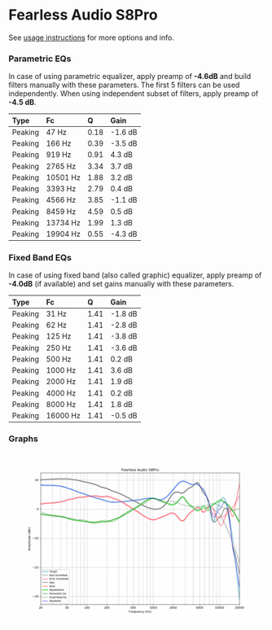 # Fearless Audio S8Pro
See [usage instructions](https://github.com/jaakkopasanen/AutoEq#usage) for more options and info.

### Parametric EQs
In case of using parametric equalizer, apply preamp of **-4.6dB** and build filters manually
with these parameters. The first 5 filters can be used independently.
When using independent subset of filters, apply preamp of **-4.5 dB**.

| Type    | Fc       |    Q | Gain    |
|:--------|:---------|:-----|:--------|
| Peaking | 47 Hz    | 0.18 | -1.6 dB |
| Peaking | 166 Hz   | 0.39 | -3.5 dB |
| Peaking | 919 Hz   | 0.91 | 4.3 dB  |
| Peaking | 2765 Hz  | 3.34 | 3.7 dB  |
| Peaking | 10501 Hz | 1.88 | 3.2 dB  |
| Peaking | 3393 Hz  | 2.79 | 0.4 dB  |
| Peaking | 4566 Hz  | 3.85 | -1.1 dB |
| Peaking | 8459 Hz  | 4.59 | 0.5 dB  |
| Peaking | 13734 Hz | 1.99 | 1.3 dB  |
| Peaking | 19904 Hz | 0.55 | -4.3 dB |

### Fixed Band EQs
In case of using fixed band (also called graphic) equalizer, apply preamp of **-4.0dB**
(if available) and set gains manually with these parameters.

| Type    | Fc       |    Q | Gain    |
|:--------|:---------|:-----|:--------|
| Peaking | 31 Hz    | 1.41 | -1.8 dB |
| Peaking | 62 Hz    | 1.41 | -2.8 dB |
| Peaking | 125 Hz   | 1.41 | -3.8 dB |
| Peaking | 250 Hz   | 1.41 | -3.6 dB |
| Peaking | 500 Hz   | 1.41 | 0.2 dB  |
| Peaking | 1000 Hz  | 1.41 | 3.6 dB  |
| Peaking | 2000 Hz  | 1.41 | 1.9 dB  |
| Peaking | 4000 Hz  | 1.41 | 0.2 dB  |
| Peaking | 8000 Hz  | 1.41 | 1.8 dB  |
| Peaking | 16000 Hz | 1.41 | -0.5 dB |

### Graphs
![](./Fearless%20Audio%20S8Pro.png)
